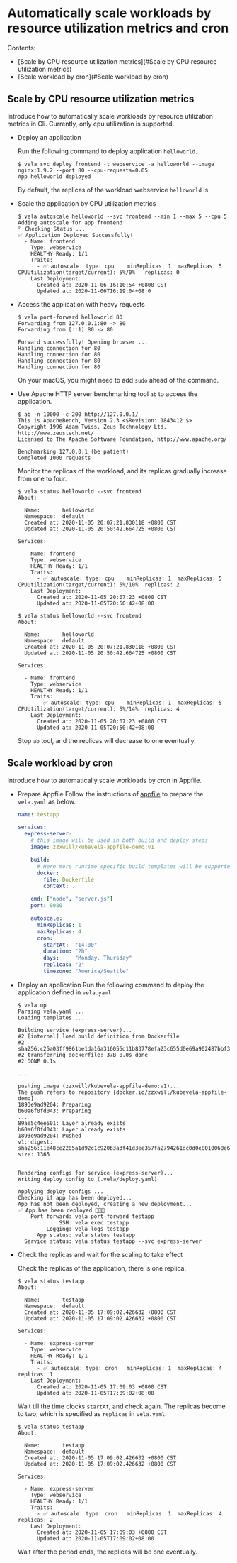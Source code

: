 # Automatically scale workloads by resource utilization metrics and cron

Contents:
- [Scale by CPU resource utilization metrics](#Scale by CPU resource utilization metrics)
- [Scale workload by cron](#Scale workload by cron)

## Scale by CPU resource utilization metrics
Introduce how to automatically scale workloads by resource utilization metrics in Cli. Currently, only cpu utilization 
is supported.
   
- Deploy an application

  Run the following command to deploy application `helloworld`.
  
  ```
  $ vela svc deploy frontend -t webservice -a helloworld --image nginx:1.9.2 --port 80 --cpu-requests=0.05
  App helloworld deployed
  ```
  
  By default, the replicas of the workload webservice `helloworld` is.

- Scale the application by CPU utilization metrics
  ```
  $ vela autoscale helloworld --svc frontend --min 1 --max 5 --cpu 5
  Adding autoscale for app frontend
  ⠋ Checking Status ...
  ✅ Application Deployed Successfully!
    - Name: frontend
      Type: webservice
      HEALTHY Ready: 1/1
      Traits:
        - ✅ autoscale: type: cpu	minReplicas: 1	maxReplicas: 5	CPUUtilization(target/current): 5%/0%	replicas: 0
      Last Deployment:
        Created at: 2020-11-06 16:10:54 +0800 CST
        Updated at: 2020-11-06T16:19:04+08:0
  ```
  
- Access the application with heavy requests
  
  ```
  $ vela port-forward helloworld 80
  Forwarding from 127.0.0.1:80 -> 80
  Forwarding from [::1]:80 -> 80
  
  Forward successfully! Opening browser ...
  Handling connection for 80
  Handling connection for 80
  Handling connection for 80
  Handling connection for 80
  ```
  
  On your macOS, you might need to add `sudo` ahead of the command.
  
- Use Apache HTTP server benchmarking tool `ab` to access the application.
  
  ```
  $ ab -n 10000 -c 200 http://127.0.0.1/
  This is ApacheBench, Version 2.3 <$Revision: 1843412 $>
  Copyright 1996 Adam Twiss, Zeus Technology Ltd, http://www.zeustech.net/
  Licensed to The Apache Software Foundation, http://www.apache.org/
  
  Benchmarking 127.0.0.1 (be patient)
  Completed 1000 requests
  ```
  
  Monitor the replicas of the workload, and its replicas gradually increase from one to four. 
  ```
  $ vela status helloworld --svc frontend
  About:
  
    Name:      	helloworld
    Namespace: 	default
    Created at:	2020-11-05 20:07:21.830118 +0800 CST
    Updated at:	2020-11-05 20:50:42.664725 +0800 CST
  
  Services:
  
    - Name: frontend
      Type: webservice
      HEALTHY Ready: 1/1
      Traits:
        - ✅ autoscale: type: cpu	minReplicas: 1	maxReplicas: 5	CPUUtilization(target/current): 5%/10%	replicas: 2
      Last Deployment:
        Created at: 2020-11-05 20:07:23 +0800 CST
        Updated at: 2020-11-05T20:50:42+08:00
  ```
  
  ```
  $ vela status helloworld --svc frontend
  About:
  
    Name:      	helloworld
    Namespace: 	default
    Created at:	2020-11-05 20:07:21.830118 +0800 CST
    Updated at:	2020-11-05 20:50:42.664725 +0800 CST
  
  Services:
  
    - Name: frontend
      Type: webservice
      HEALTHY Ready: 1/1
      Traits:
        - ✅ autoscale: type: cpu	minReplicas: 1	maxReplicas: 5	CPUUtilization(target/current): 5%/14%	replicas: 4
      Last Deployment:
        Created at: 2020-11-05 20:07:23 +0800 CST
        Updated at: 2020-11-05T20:50:42+08:00
  ```
  
  Stop `ab` tool, and the replicas will decrease to one eventually.


## Scale workload by cron
Introduce how to automatically scale workloads by cron in Appfile.

- Prepare Appfile
  Follow the instructions of [appfile](./devex/appfile.md) to prepare the `vela.yaml` as below.
  ```yaml
  name: testapp
  
  services:
    express-server:
      # this image will be used in both build and deploy steps
      image: zzxwill/kubevela-appfile-demo:v1
  
      build:
        # Here more runtime specific build templates will be supported, like NodeJS, Go, Python, Ruby.
        docker:
          file: Dockerfile
          context: .
  
      cmd: ["node", "server.js"]
      port: 8080
  
      autoscale:
        minReplicas: 1
        maxReplicas: 4
        cron:
          startAt:  "14:00"
          duration: "2h"
          days:     "Monday, Thursday"
          replicas: "2"
          timezone: "America/Seattle"
  ```

- Deploy an application
  Run the following command to deploy the application defined in `vela.yaml`.
  
  ```
  $ vela up
  Parsing vela.yaml ...
  Loading templates ...
  
  Building service (express-server)...
  #2 [internal] load build definition from Dockerfile
  #2 sha256:c25a03ff9861be1da16a316055d11b83778efa23c655d0e69a902487bbf3c303
  #2 transferring dockerfile: 37B 0.0s done
  #2 DONE 0.1s
  
  ...
  
  pushing image (zzxwill/kubevela-appfile-demo:v1)...
  The push refers to repository [docker.io/zzxwill/kubevela-appfile-demo]
  1893e9ad9204: Preparing
  b60a6f0fd043: Preparing
  ...
  89ae5c4ee501: Layer already exists
  b60a6f0fd043: Layer already exists
  1893e9ad9204: Pushed
  v1: digest: sha256:11e48ce2205a1d92c1c920b3a3f41d3ee357fa2794261dc0d0e8010068e68da6 size: 1365
  
  
  Rendering configs for service (express-server)...
  Writing deploy config to (.vela/deploy.yaml)
  
  Applying deploy configs ...
  Checking if app has been deployed...
  App has not been deployed, creating a new deployment...
  ✅ App has been deployed 🚀🚀🚀
      Port forward: vela port-forward testapp
               SSH: vela exec testapp
           Logging: vela logs testapp
        App status: vela status testapp
    Service status: vela status testapp --svc express-server
  ```

- Check the replicas and wait for the scaling to take effect

  Check the replicas of the application, there is one replica.

  ```
  $ vela status testapp
  About:
  
    Name:      	testapp
    Namespace: 	default
    Created at:	2020-11-05 17:09:02.426632 +0800 CST
    Updated at:	2020-11-05 17:09:02.426632 +0800 CST
  
  Services:
  
    - Name: express-server
      Type: webservice
      HEALTHY Ready: 1/1
      Traits:
        - ✅ autoscale: type: cron	minReplicas: 1	maxReplicas: 4	replicas: 1
      Last Deployment:
        Created at: 2020-11-05 17:09:03 +0800 CST
        Updated at: 2020-11-05T17:09:02+08:00
  ```
  
  Wait till the time clocks `startAt`, and check again. The replicas become to two, which is specified as 
  `replicas` in `vela.yaml`.
  
  ```
  $ vela status testapp
  About:
  
    Name:      	testapp
    Namespace: 	default
    Created at:	2020-11-05 17:09:02.426632 +0800 CST
    Updated at:	2020-11-05 17:09:02.426632 +0800 CST
  
  Services:
  
    - Name: express-server
      Type: webservice
      HEALTHY Ready: 1/1
      Traits:
        - ✅ autoscale: type: cron	minReplicas: 1	maxReplicas: 4	replicas: 2
      Last Deployment:
        Created at: 2020-11-05 17:09:03 +0800 CST
        Updated at: 2020-11-05T17:09:02+08:00
  ```
  
  Wait after the period ends, the replicas will be one eventually.
